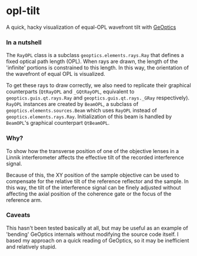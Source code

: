 # opl-tilt
A quick, hacky visualization of equal-OPL wavefront tilt with [GeOptics](https://github.com/ederag/geoptics)

### In a nutshell

The `RayOPL` class is a subclass `geoptics.elements.rays.Ray` that defines a fixed optical path length (OPL). When rays are drawn, the length of the 'infinite' portions is constrained to this length. In this way, the orientation of the wavefront of equal OPL is visualized.

To get these rays to draw correctly, we also need to replicate their graphical counterparts (`QtRayOPL` and `_GQtRayOPL`, equivalent to `geoptics.guis.qt.rays.Ray` and `geoptics.guis.qt.rays._GRay` respectively). `RayOPL` instances are created by  `BeamOPL`, a subclass of `geoptics.elements.sources.Beam` which uses `RayOPL` instead of `geoptics.elements.rays.Ray`. Initialization of this beam is handled by `BeamOPL`'s graphical counterpart `QtBeamOPL`.

### Why?

To show how the transverse position of one of the objective lenses in a Linnik interferometer affects the effective tilt of the recorded interference signal. 

Because of this, the XY position of the sample objective can be used to compensate for the relative tilt of the reference reflector and the sample. In this way, the tilt of the interference signal can be finely adjusted without affecting the axial position of the coherence gate or the focus of the reference arm.


### Caveats

This hasn't been tested basically at all, but may be useful as an example of 'bending' GeOptics internals without modifying the source code itself.
I based my approach on a quick reading of GeOptics, so it may be inefficient and relatively stupid.
